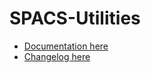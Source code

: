 # SPACS-Utilities

- [Documentation here](Documentation~/index.md)
- [Changelog here](CHANGELOG.md)
